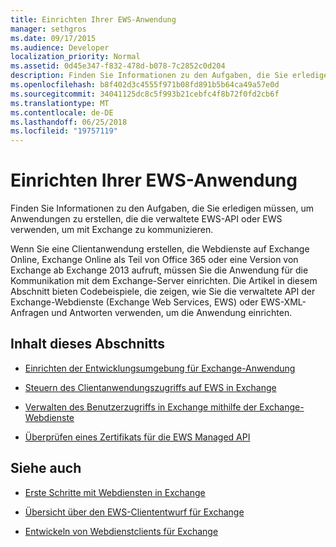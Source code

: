```yaml
---
title: Einrichten Ihrer EWS-Anwendung
manager: sethgros
ms.date: 09/17/2015
ms.audience: Developer
localization_priority: Normal
ms.assetid: 0d45e347-f832-478d-b078-7c2852c0d204
description: Finden Sie Informationen zu den Aufgaben, die Sie erledigen müssen, um Anwendungen zu erstellen, die die verwaltete EWS-API oder EWS verwenden, um mit Exchange zu kommunizieren.
ms.openlocfilehash: b8f402d3c4555f971b08fd891b5b64ca49a57e0d
ms.sourcegitcommit: 34041125dc8c5f993b21cebfc4f8b72f0fd2cb6f
ms.translationtype: MT
ms.contentlocale: de-DE
ms.lasthandoff: 06/25/2018
ms.locfileid: "19757119"
---
```

# <a name="setting-up-your-ews-application"></a>Einrichten Ihrer EWS-Anwendung

Finden Sie Informationen zu den Aufgaben, die Sie erledigen müssen, um Anwendungen zu erstellen, die die verwaltete EWS-API oder EWS verwenden, um mit Exchange zu kommunizieren. 
  
Wenn Sie eine Clientanwendung erstellen, die Webdienste auf Exchange Online, Exchange Online als Teil von Office 365 oder eine Version von Exchange ab Exchange 2013 aufruft, müssen Sie die Anwendung für die Kommunikation mit dem Exchange-Server einrichten. Die Artikel in diesem Abschnitt bieten Codebeispiele, die zeigen, wie Sie die verwaltete API der Exchange-Webdienste (Exchange Web Services, EWS) oder EWS-XML-Anfragen und Antworten verwenden, um die Anwendung einrichten.
  
## <a name="in-this-section"></a>Inhalt dieses Abschnitts

- [Einrichten der Entwicklungsumgebung für Exchange-Anwendung](setting-up-your-exchange-application-development-environment.md)
    
- [Steuern des Clientanwendungszugriffs auf EWS in Exchange](controlling-client-application-access-to-ews-in-exchange.md)
    
- [Verwalten des Benutzerzugriffs in Exchange mithilfe der Exchange-Webdienste](managing-user-access-by-using-ews-in-exchange.md)
    
- [Überprüfen eines Zertifikats für die EWS Managed API](how-to-validate-a-server-certificate-for-the-ews-managed-api.md)
    
## <a name="see-also"></a>Siehe auch


- [Erste Schritte mit Webdiensten in Exchange](start-using-web-services-in-exchange.md)
    
- [Übersicht über den EWS-Cliententwurf für Exchange](ews-client-design-overview-for-exchange.md)
    
- [Entwickeln von Webdienstclients für Exchange](develop-web-service-clients-for-exchange.md)
    

